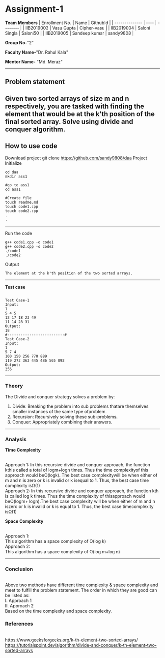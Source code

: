 # Assignment-1

**Team Members**
|   Enrollment No.  |   Name   | GithubId |
|   --------------  |   ----   | -------- |
|    IIB2019003  |   Vasu Gupta | Cipher-vasu |
|    IIB2019004  |   Saloni Singla | Saloni50 | 
|    IIB2019005  |   Sandeep kumar | sandy9808  |

**Group No-**"2"

**Faculty Name-**"Dr. Rahul Kala"

**Mentor Name-** "Md. Meraz"

---
## Problem statement
Given two sorted arrays of size m and n respectively, you are tasked with finding the element that would be at the k’th position of the final sorted array. Solve using divide and conquer algorithm.
---
## How to use code
Download project
git clone https://github.com/sandy9808/daa 
Project Initialize 
```
cd daa
mkdir ass1

#go to ass1
cd ass1

#Create file
touch readme.md
touch code1.cpp
touch code2.cpp
.
.
```
---

Run the code
```
g++ code1.cpp -o code1
g++ code2.cpp -o code2
./code1
./code2
```
Output
```
The element at the k'th position of the two sorted arrays.
```
---

**Test case**

```

Test Case-1
Input:
1
5 4 5
12 17 18 23 49
11 14 28 31
Output:
18
#--------------------------#
Test Case-2
Input:
1                                                                                               
5 7 4
100 150 256 770 889                                          
119 272 363 445 486 565 892                       
Output:
256
```

---

### Theory
The Divide and conquer strategy solves a problem by:
1)  Divide:  Breaking  the  problem  into  sub  problems  thatare  themselves  smaller  instances  of  the  same  type  ofproblem.
2)  Recursion: Recursively solving these sub-problems.
3)  Conquer: Appropriately combining their answers.
---

### Analysis

**Time Complexity**

<br />Approach 1:
In this recursive divide and conquer approach, the function kthis called a total of logm+logn times. Thus the time complexityof this approach would beO(logk). The best case complexitywill be when either of m and n is zero or k is invalid or k isequal to 1. Thus, the best case time complexity isΩ(1)
<br />Approach 2:
In  this  recursive  divide  and  conquer  approach,  the  function kth  is  called  log  k  times.  Thus  the  time  complexity  of  thisapproach would beO(logm+ logn).The  best  case  complexity  will  be  when  either  of  m  and  n  iszero or k is invalid or k is equal to 1. Thus, the best case timecomplexity isΩ(1)

**Space Complexity**

<br />Approach 1:
<br />This algorithm has a space complexity of O(log k)
<br />Approach 2:
<br />This algorithm has a space complexity of O(log m+log n)

---

### Conclusion

<br />Above two methods have different time complexity & space complexity and meet to fulfill the problem statement. The order in which they are good can be listed as:
<br />I. Approach 1
<br />II. Approach 2
<br />Based on the time complexity and space complexity.

### References

<br />https://www.geeksforgeeks.org/k-th-element-two-sorted-arrays/
<br />https://tutorialspoint.dev/algorithm/divide-and-conquer/k-th-element-two-sorted-arrays
